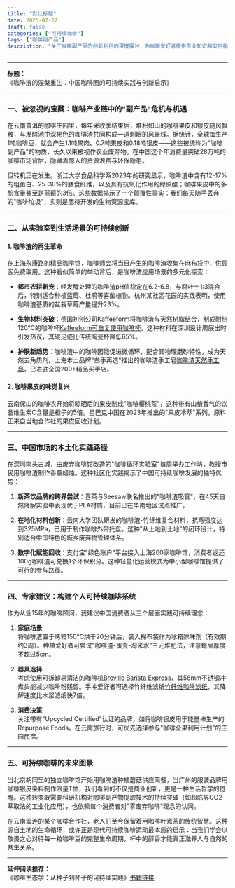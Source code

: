 ```yaml
---
title: "默认标题"
date: 2025-07-27
draft: false
categories: ["可持续咖啡"]
tags: ["咖啡副产品"]
description: "关于咖啡副产品的创新利用的深度探讨，为咖啡爱好者提供专业知识和实用指南。"
---
```


---
**标题：**  
《咖啡渣的涅槃重生：中国咖啡圈的可持续实践与创新启示》

---

### 一、被忽视的宝藏：咖啡产业链中的"副产品"危机与机遇

在云南普洱的咖啡庄园里，每年采收季结束后，堆积如山的咖啡果皮和银皮随风飘散，与发酵池中深褐色的咖啡渣共同构成一道刺眼的风景线。据统计，全球每生产1吨咖啡豆，就会产生1.1吨果肉、0.7吨果皮和0.18吨银皮——这些被统称为"咖啡副产品"的物质，长久以来被视作农业废弃物。在中国这个年消费量突破28万吨的咖啡市场背后，隐藏着惊人的资源浪费与环保隐患。

但转机正在发生。浙江大学食品科学系2023年的研究显示，咖啡渣中含有12-17%的粗蛋白、25-30%的膳食纤维，以及具有抗氧化作用的绿原酸；咖啡果皮中的多酚含量甚至是蓝莓的3倍。这些数据揭示了一个颠覆性事实：我们每天随手丢弃的"咖啡垃圾"，实则是亟待开发的生物资源宝库。

---

### 二、从实验室到生活场景的可持续创新

#### 1. 咖啡渣的再生革命
在上海永康路的精品咖啡馆，咖啡师会将当日产生的咖啡渣收集在麻布袋中，供顾客免费取用。这种看似简单的举动背后，是咖啡渣应用场景的多元化探索：

- **都市农耕新宠**：经发酵处理的咖啡渣pH值稳定在6.2-6.8，与腐叶土1:3混合后，特别适合种植蓝莓、杜鹃等喜酸植物。杭州某社区花园的实践表明，使用咖啡渣基质的盆栽草莓产量提升23%。
  
- **生物材料突破**：德国初创公司Kaffeeform将咖啡渣与天然树脂结合，制成耐热120℃的咖啡杯[Kaffeeform可重复使用咖啡杯](https://www.amazon.com/s?k=Kaffeeform%E5%8F%AF%E9%87%8D%E5%A4%8D%E4%BD%BF%E7%94%A8%E5%92%96%E5%95%A1%E6%9D%AF&tag=coffeeprism-20)。这种材料在深圳设计周展出时引发热议，其碳足迹比传统陶瓷杯降低65%。

- **护肤新趋势**：咖啡渣中的咖啡因能促进微循环，配合其物理磨砂特性，成为天然去角质剂。上海本土品牌"叁手再造"推出的咖啡渣手工皂[咖啡渣天然手工皂](https://www.amazon.com/s?k=%E5%92%96%E5%95%A1%E6%B8%A3%E5%A4%A9%E7%84%B6%E6%89%8B%E5%B7%A5%E7%9A%82&tag=coffeeprism-20)，已进驻全国200+精品买手店。

#### 2. 咖啡果皮的味觉复兴
云南保山的咖啡农开始将晾晒后的果皮制成"咖啡樱桃茶"，这种带有山楂香气的饮品维生素C含量是橙子的5倍。星巴克中国在2023年推出的"果皮冷萃"系列，原料正来自当地合作社的果皮回收计划。

---

### 三、中国市场的本土化实践路径

在深圳南头古城，由废弃咖啡馆改造的"咖啡循环实验室"每周举办工作坊，教授市民用咖啡渣制作香薰蜡烛。这种社区化实践揭示了中国可持续咖啡发展的独特优势：

1. **新茶饮品牌的跨界尝试**：喜茶与Seesaw联名推出的"咖啡渣吸管"，在45天自然降解实验中表现优于PLA材质，目前已在华南地区试点推广。

2. **在地化材料创新**：云南大学团队研发的咖啡渣-竹纤维复合材料，抗弯强度达到325MPa，已用于制作咖啡外带托盘。这种"从土地到土地"的闭环设计，特别适合中国特色的城乡废弃物管理体系。

3. **数字化赋能回收**：支付宝"绿色账户"平台接入上海200家咖啡馆，消费者返还100g咖啡渣可兑换1个环保积分。这种轻量化运营模式为中小型咖啡馆提供了可行的参与路径。

---

### 四、专家建议：构建个人可持续咖啡系统

作为从业15年的咖啡顾问，我建议中国消费者从三个层面实践可持续理念：

1. **家庭场景**  
将咖啡渣置于烤箱150℃烘干20分钟后，装入棉布袋作为冰箱除味剂（有效期约3周）。种植爱好者可尝试"咖啡渣-蛋壳-淘米水"三元堆肥法，注意每层厚度不超过5cm。

2. **器具选择**  
考虑使用可拆卸易清洁的咖啡机[Breville Barista Express](https://www.amazon.com/s?k=Breville%20Barista%20Express&tag=coffeeprism-20)，其58mm不锈钢冲煮头能减少咖啡粉残留。手冲爱好者可选择竹纤维滤纸[竹纤维咖啡滤纸](https://www.amazon.com/s?k=%E7%AB%B9%E7%BA%A4%E7%BB%B4%E5%92%96%E5%95%A1%E6%BB%A4%E7%BA%B8&tag=coffeeprism-20)，其降解速度比木浆滤纸快7倍。

3. **消费决策**  
关注带有"Upcycled Certified"认证的品牌，如将咖啡银皮用于能量棒生产的Repurpose Foods。在云南旅行时，可优先选择参与"咖啡全果利用计划"的庄园民宿。

---

### 五、可持续咖啡的未来图景

当北京胡同里的独立咖啡馆开始用咖啡渣种植蘑菇供应简餐，当广州的服装品牌用咖啡银皮染料制作限量T恤，我们看到的不仅是商业创新，更是一种生活哲学的觉醒。这种转变既需要科研机构对咖啡副产物提取技术的持续突破（如超临界CO2萃取法的工业化应用），也依赖每个消费者对"零废弃咖啡"理念的认同。

在云南孟连的某个咖啡合作社，老人们至今保留着用咖啡叶煮茶的传统智慧。这种源自土地的生命循环，或许正是现代可持续咖啡运动最本质的启示：当我们学会以敬畏之心对待每一粒咖啡豆的完整生命周期，杯中的醇香才能真正滋养人与自然的共生关系。

---  
**延伸阅读推荐：**  
《咖啡生态学：从种子到杯子的可持续实践》[书籍链接](https://www.amazon.com/s?k=%E4%B9%A6%E7%B1%8D%E9%93%BE%E6%8E%A5&tag=coffeeprism-20)